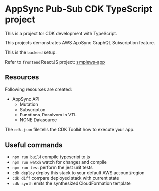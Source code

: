 # AppSync Pub-Sub CDK TypeScript project

This is a project for CDK development with TypeScript.

This projects demonstrates AWS AppSync GraphQL Subscription feature.

This is the `backend` setup.

Refer to `frontend` ReactJS project: [simplews-app]()

## Resources
Following resources are created:
- AppSync API
  - Mutation
  - Subscription
  - Functions, Resolvers in VTL
  - NONE Datasource

The `cdk.json` file tells the CDK Toolkit how to execute your app.

## Useful commands

* `npm run build`   compile typescript to js
* `npm run watch`   watch for changes and compile
* `npm run test`    perform the jest unit tests
* `cdk deploy`      deploy this stack to your default AWS account/region
* `cdk diff`        compare deployed stack with current state
* `cdk synth`       emits the synthesized CloudFormation template
